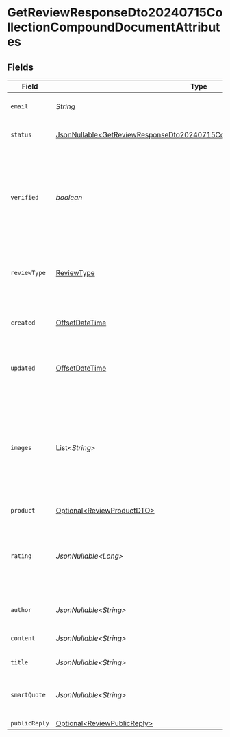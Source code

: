 # GetReviewResponseDto20240715CollectionCompoundDocumentAttributes


## Fields

| Field                                                                                                                                                                  | Type                                                                                                                                                                   | Required                                                                                                                                                               | Description                                                                                                                                                            | Example                                                                                                                                                                |
| ---------------------------------------------------------------------------------------------------------------------------------------------------------------------- | ---------------------------------------------------------------------------------------------------------------------------------------------------------------------- | ---------------------------------------------------------------------------------------------------------------------------------------------------------------------- | ---------------------------------------------------------------------------------------------------------------------------------------------------------------------- | ---------------------------------------------------------------------------------------------------------------------------------------------------------------------- |
| `email`                                                                                                                                                                | *String*                                                                                                                                                               | :heavy_check_mark:                                                                                                                                                     | The email of the author of this review                                                                                                                                 | john@doe.com                                                                                                                                                           |
| `status`                                                                                                                                                               | [JsonNullable\<GetReviewResponseDto20240715CollectionCompoundDocumentStatus>](../../models/components/GetReviewResponseDto20240715CollectionCompoundDocumentStatus.md) | :heavy_minus_sign:                                                                                                                                                     | The status of this review                                                                                                                                              |                                                                                                                                                                        |
| `verified`                                                                                                                                                             | *boolean*                                                                                                                                                              | :heavy_check_mark:                                                                                                                                                     | The verification status of this review (aka whether or not we have confirmation that the customer bought the product)                                                  | true                                                                                                                                                                   |
| `reviewType`                                                                                                                                                           | [ReviewType](../../models/components/ReviewType.md)                                                                                                                    | :heavy_check_mark:                                                                                                                                                     | The type of this review — either a review, question, or rating                                                                                                         | review                                                                                                                                                                 |
| `created`                                                                                                                                                              | [OffsetDateTime](https://docs.oracle.com/javase/8/docs/api/java/time/OffsetDateTime.html)                                                                              | :heavy_check_mark:                                                                                                                                                     | The datetime when this review was created                                                                                                                              | 2022-11-08T00:00:00+00:00                                                                                                                                              |
| `updated`                                                                                                                                                              | [OffsetDateTime](https://docs.oracle.com/javase/8/docs/api/java/time/OffsetDateTime.html)                                                                              | :heavy_check_mark:                                                                                                                                                     | The datetime when this review was updated                                                                                                                              | 2022-11-08T00:00:00+00:00                                                                                                                                              |
| `images`                                                                                                                                                               | List\<*String*>                                                                                                                                                        | :heavy_check_mark:                                                                                                                                                     | The list of images submitted with this review (represented as a list of urls). If there are no images, this field will be an empty list.                               | [<br/>"https://example.com/image1.jpg",<br/>"https://example.com/image2.jpg"<br/>]                                                                                     |
| `product`                                                                                                                                                              | [Optional\<ReviewProductDTO>](../../models/components/ReviewProductDTO.md)                                                                                             | :heavy_minus_sign:                                                                                                                                                     | N/A                                                                                                                                                                    |                                                                                                                                                                        |
| `rating`                                                                                                                                                               | *JsonNullable\<Long>*                                                                                                                                                  | :heavy_minus_sign:                                                                                                                                                     | The rating of this review on a scale from 1-5. If the review type is "question", this field will be null.                                                              | 2                                                                                                                                                                      |
| `author`                                                                                                                                                               | *JsonNullable\<String>*                                                                                                                                                | :heavy_minus_sign:                                                                                                                                                     | The author of this review                                                                                                                                              | John D                                                                                                                                                                 |
| `content`                                                                                                                                                              | *JsonNullable\<String>*                                                                                                                                                | :heavy_minus_sign:                                                                                                                                                     | The content of this review                                                                                                                                             | Great product! I love the smell. I will be buying again.                                                                                                               |
| `title`                                                                                                                                                                | *JsonNullable\<String>*                                                                                                                                                | :heavy_minus_sign:                                                                                                                                                     | The title of this review                                                                                                                                               | Smells great, would recommend                                                                                                                                          |
| `smartQuote`                                                                                                                                                           | *JsonNullable\<String>*                                                                                                                                                | :heavy_minus_sign:                                                                                                                                                     | A quote from this review that summarizes the content                                                                                                                   | I love the smell                                                                                                                                                       |
| `publicReply`                                                                                                                                                          | [Optional\<ReviewPublicReply>](../../models/components/ReviewPublicReply.md)                                                                                           | :heavy_minus_sign:                                                                                                                                                     | N/A                                                                                                                                                                    |                                                                                                                                                                        |